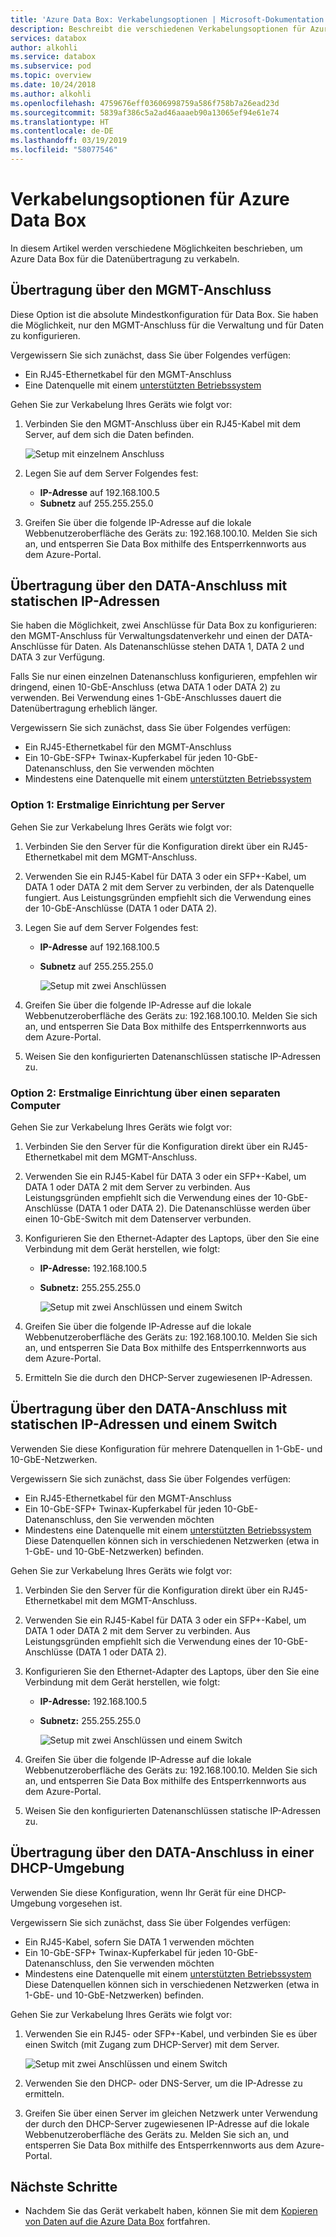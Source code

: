 ```yaml
---
title: 'Azure Data Box: Verkabelungsoptionen | Microsoft-Dokumentation'
description: Beschreibt die verschiedenen Verkabelungsoptionen für Azure Data Box.
services: databox
author: alkohli
ms.service: databox
ms.subservice: pod
ms.topic: overview
ms.date: 10/24/2018
ms.author: alkohli
ms.openlocfilehash: 4759676eff03606998759a586f758b7a26ead23d
ms.sourcegitcommit: 5839af386c5a2ad46aaaeb90a13065ef94e61e74
ms.translationtype: HT
ms.contentlocale: de-DE
ms.lasthandoff: 03/19/2019
ms.locfileid: "58077546"
---
```

# <a name="cabling-options-for-your-azure-data-box"></a>Verkabelungsoptionen für Azure Data Box

In diesem Artikel werden verschiedene Möglichkeiten beschrieben, um Azure Data Box für die Datenübertragung zu verkabeln.

## <a name="transfer-via-mgmt-port"></a>Übertragung über den MGMT-Anschluss

Diese Option ist die absolute Mindestkonfiguration für Data Box. Sie haben die Möglichkeit, nur den MGMT-Anschluss für die Verwaltung und für Daten zu konfigurieren.

Vergewissern Sie sich zunächst, dass Sie über Folgendes verfügen:

- Ein RJ45-Ethernetkabel für den MGMT-Anschluss
- Eine Datenquelle mit einem [unterstützten Betriebssystem](data-box-system-requirements.md#supported-operating-systems-for-clients)

Gehen Sie zur Verkabelung Ihres Geräts wie folgt vor:

1. Verbinden Sie den MGMT-Anschluss über ein RJ45-Kabel mit dem Server, auf dem sich die Daten befinden.

    ![Setup mit einzelnem Anschluss](media/data-box-cable-options/cabling-mgmt-only.png)

2. Legen Sie auf dem Server Folgendes fest:

    - **IP-Adresse** auf 192.168.100.5
    - **Subnetz** auf 255.255.255.0

3. Greifen Sie über die folgende IP-Adresse auf die lokale Webbenutzeroberfläche des Geräts zu: 192.168.100.10. Melden Sie sich an, und entsperren Sie Data Box mithilfe des Entsperrkennworts aus dem Azure-Portal.


## <a name="transfer-via-data-port-with-static-ips"></a>Übertragung über den DATA-Anschluss mit statischen IP-Adressen

Sie haben die Möglichkeit, zwei Anschlüsse für Data Box zu konfigurieren: den MGMT-Anschluss für Verwaltungsdatenverkehr und einen der DATA-Anschlüsse für Daten. Als Datenanschlüsse stehen DATA 1, DATA 2 und DATA 3 zur Verfügung.

Falls Sie nur einen einzelnen Datenanschluss konfigurieren, empfehlen wir dringend, einen 10-GbE-Anschluss (etwa DATA 1 oder DATA 2) zu verwenden. Bei Verwendung eines 1-GbE-Anschlusses dauert die Datenübertragung erheblich länger.

Vergewissern Sie sich zunächst, dass Sie über Folgendes verfügen:

- Ein RJ45-Ethernetkabel für den MGMT-Anschluss
- Ein 10-GbE-SFP+ Twinax-Kupferkabel für jeden 10-GbE-Datenanschluss, den Sie verwenden möchten
- Mindestens eine Datenquelle mit einem [unterstützten Betriebssystem](data-box-system-requirements.md#supported-operating-systems-for-clients)

### <a name="option-1---initial-setup-via-server"></a>Option 1: Erstmalige Einrichtung per Server

Gehen Sie zur Verkabelung Ihres Geräts wie folgt vor:

1. Verbinden Sie den Server für die Konfiguration direkt über ein RJ45-Ethernetkabel mit dem MGMT-Anschluss.
2. Verwenden Sie ein RJ45-Kabel für DATA 3 oder ein SFP+-Kabel, um DATA 1 oder DATA 2 mit dem Server zu verbinden, der als Datenquelle fungiert. Aus Leistungsgründen empfiehlt sich die Verwendung eines der 10-GbE-Anschlüsse (DATA 1 oder DATA 2).
3. Legen Sie auf dem Server Folgendes fest:

   - **IP-Adresse** auf 192.168.100.5
   - **Subnetz** auf 255.255.255.0

     ![Setup mit zwei Anschlüssen](media/data-box-cable-options/cabling-2-port-setup.png)

3. Greifen Sie über die folgende IP-Adresse auf die lokale Webbenutzeroberfläche des Geräts zu: 192.168.100.10. Melden Sie sich an, und entsperren Sie Data Box mithilfe des Entsperrkennworts aus dem Azure-Portal.
4. Weisen Sie den konfigurierten Datenanschlüssen statische IP-Adressen zu.

### <a name="option-2---initial-setup-via-separate-computer"></a>Option 2: Erstmalige Einrichtung über einen separaten Computer

Gehen Sie zur Verkabelung Ihres Geräts wie folgt vor:

1. Verbinden Sie den Server für die Konfiguration direkt über ein RJ45-Ethernetkabel mit dem MGMT-Anschluss.
2. Verwenden Sie ein RJ45-Kabel für DATA 3 oder ein SFP+-Kabel, um DATA 1 oder DATA 2 mit dem Server zu verbinden. Aus Leistungsgründen empfiehlt sich die Verwendung eines der 10-GbE-Anschlüsse (DATA 1 oder DATA 2). Die Datenanschlüsse werden über einen 10-GbE-Switch mit dem Datenserver verbunden.
3. Konfigurieren Sie den Ethernet-Adapter des Laptops, über den Sie eine Verbindung mit dem Gerät herstellen, wie folgt:

   - **IP-Adresse:** 192.168.100.5
   - **Subnetz:** 255.255.255.0

     ![Setup mit zwei Anschlüssen und einem Switch](media/data-box-cable-options/cabling-with-static-ip.png)

3. Greifen Sie über die folgende IP-Adresse auf die lokale Webbenutzeroberfläche des Geräts zu: 192.168.100.10. Melden Sie sich an, und entsperren Sie Data Box mithilfe des Entsperrkennworts aus dem Azure-Portal.
4. Ermitteln Sie die durch den DHCP-Server zugewiesenen IP-Adressen.

## <a name="transfer-via-data-port-with-static-ips-using-a-switch"></a>Übertragung über den DATA-Anschluss mit statischen IP-Adressen und einem Switch 

Verwenden Sie diese Konfiguration für mehrere Datenquellen in 1-GbE- und 10-GbE-Netzwerken.

Vergewissern Sie sich zunächst, dass Sie über Folgendes verfügen:

- Ein RJ45-Ethernetkabel für den MGMT-Anschluss
- Ein 10-GbE-SFP+ Twinax-Kupferkabel für jeden 10-GbE-Datenanschluss, den Sie verwenden möchten
- Mindestens eine Datenquelle mit einem [unterstützten Betriebssystem](data-box-system-requirements.md#supported-operating-systems-for-clients) Diese Datenquellen können sich in verschiedenen Netzwerken (etwa in 1-GbE- und 10-GbE-Netzwerken) befinden.

Gehen Sie zur Verkabelung Ihres Geräts wie folgt vor:

1. Verbinden Sie den Server für die Konfiguration direkt über ein RJ45-Ethernetkabel mit dem MGMT-Anschluss.
2. Verwenden Sie ein RJ45-Kabel für DATA 3 oder ein SFP+-Kabel, um DATA 1 oder DATA 2 mit dem Server zu verbinden. Aus Leistungsgründen empfiehlt sich die Verwendung eines der 10-GbE-Anschlüsse (DATA 1 oder DATA 2).
3. Konfigurieren Sie den Ethernet-Adapter des Laptops, über den Sie eine Verbindung mit dem Gerät herstellen, wie folgt:

   - **IP-Adresse:** 192.168.100.5
   - **Subnetz:** 255.255.255.0

     ![Setup mit zwei Anschlüssen und einem Switch](media/data-box-cable-options/cabling-with-switch-static-ip.png)

3. Greifen Sie über die folgende IP-Adresse auf die lokale Webbenutzeroberfläche des Geräts zu: 192.168.100.10. Melden Sie sich an, und entsperren Sie Data Box mithilfe des Entsperrkennworts aus dem Azure-Portal.
4. Weisen Sie den konfigurierten Datenanschlüssen statische IP-Adressen zu.


## <a name="transfer-via-data-port-in-a-dhcp-environment"></a>Übertragung über den DATA-Anschluss in einer DHCP-Umgebung

Verwenden Sie diese Konfiguration, wenn Ihr Gerät für eine DHCP-Umgebung vorgesehen ist.

Vergewissern Sie sich zunächst, dass Sie über Folgendes verfügen:

- Ein RJ45-Kabel, sofern Sie DATA 1 verwenden möchten
- Ein 10-GbE-SFP+ Twinax-Kupferkabel für jeden 10-GbE-Datenanschluss, den Sie verwenden möchten
- Mindestens eine Datenquelle mit einem [unterstützten Betriebssystem](data-box-system-requirements.md#supported-operating-systems-for-clients) Diese Datenquellen können sich in verschiedenen Netzwerken (etwa in 1-GbE- und 10-GbE-Netzwerken) befinden.

Gehen Sie zur Verkabelung Ihres Geräts wie folgt vor:

1. Verwenden Sie ein RJ45- oder SFP+-Kabel, und verbinden Sie es über einen Switch (mit Zugang zum DHCP-Server) mit dem Server.

    ![Setup mit zwei Anschlüssen und einem Switch](media/data-box-cable-options/cabling-dhcp-data-only.png)
2. Verwenden Sie den DHCP- oder DNS-Server, um die IP-Adresse zu ermitteln.
3. Greifen Sie über einen Server im gleichen Netzwerk unter Verwendung der durch den DHCP-Server zugewiesenen IP-Adresse auf die lokale Webbenutzeroberfläche des Geräts zu. Melden Sie sich an, und entsperren Sie Data Box mithilfe des Entsperrkennworts aus dem Azure-Portal.

## <a name="next-steps"></a>Nächste Schritte

- Nachdem Sie das Gerät verkabelt haben, können Sie mit dem [Kopieren von Daten auf die Azure Data Box](data-box-deploy-copy-data.md) fortfahren.
